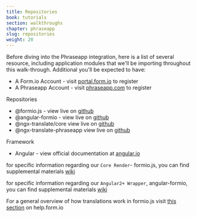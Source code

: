 ```yaml
---
title: Repositories
book: tutorials
section: walkthroughs
chapter: phraseapp
slug: repositories
weight: 20
---
```

Before diving into the Phraseapp integration, here is a list of several resource, including application modules 
that we'll be importing throughout this walk-through. Additional you'll be expected to have:

 - A Form.io Account - visit [portal.form.io](https://portal.form.io) to register
 - A Phraseapp Account - visit [phraseapp.com](https://phraseapp.com/en/signup) to register

Repositories 
 - @formio.js - view live on [github](https://github.com/formio/formio.js) 
 - @angular-formio - view live on [github](https://github.com/formio/angular-formio)
 - @ngx-translate/core view live on [github]( https://github.com/ngx-translate/core)
 - @ngx-translate-phraseapp view live on [github](https://github.com/phrase/ngx-translate-phraseapp)
 
Framework
 - Angular - view official documentation at [angular.io](https://angular.io/) 

for specific information regarding our `Core Render`- formio.js, you can find supplemental materials [wiki](https://github.com/formio/formio.js/wiki)

for specific information regarding our `Angular2+ Wrapper`, angular-formio, you can find supplemental materials [wiki](https://github.com/formio/angular-formio/wiki) 

For a general overview of how translations work in formio.js visit [this section](https://help.form.io/tutorials/walkthroughs/translations/) on help.form.io
